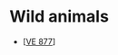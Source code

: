 # Wild animals

* [[VE 877]]

[//begin]: # "Autogenerated link references for markdown compatibility"
[VE 877]: <VE 877> "VE 877"
[//end]: # "Autogenerated link references"
